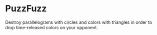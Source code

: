 # PuzzFuzz
Destroy parallelograms with circles and colors with triangles in order to drop time-released colors on your opponent.
